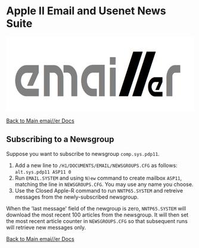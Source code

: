 # Apple II Email and Usenet News Suite

<p align="center"><img src="img/emailler-logo.png" alt="emai//er-logo" height="200px"></p>

[Back to Main emai//er Docs](README-emailler.md#detailed-documentation-for-usenet-functions)

## Subscribing to a Newsgroup

Suppose you want to subscribe to newsgroup `comp.sys.pdp11`.

1) Add a new line to `/H1/DOCUMENTS/EMAIL/NEWSGROUPS.CFG` as follows: `alt.sys.pdp11 ASP11 0`
2) Run `EMAIL.SYSTEM` and using `N)ew` command to create mailbox `ASP11`, matching the line in `NEWSGROUPS.CFG`.  You may use any name you choose.
3) Use the Closed Apple-R command to run `NNTP65.SYSTEM` and retreive messages from the newly-subscribed newsgroup.

When the 'last message' field of the newgroup is zero, `NNTP65.SYSTEM` will download the most recent 100 articles from the newsgroup.  It will then set the most recent article counter in `NEWSGROUPS.CFG` so that subsequent runs will retrieve new messages only.

[Back to Main emai//er Docs](README-emailler.md#detailed-documentation-for-usenet-functions)

